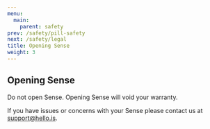 ```yaml
---
menu:
  main:
    parent: safety
prev: /safety/pill-safety
next: /safety/legal
title: Opening Sense
weight: 3
---
```


## Opening Sense


Do not open Sense. 
Opening Sense will void your warranty. 


If you have issues or concerns with your Sense please contact us at support@hello.is.

